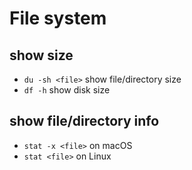 # File system

## show size
- `du -sh <file>` show file/directory size
- `df -h` show disk size

## show file/directory info
- `stat -x <file>` on macOS
- `stat <file>` on Linux
